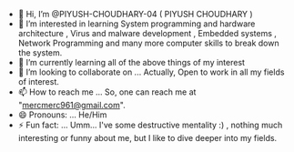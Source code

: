 - 👋 Hi, I’m @PIYUSH-CHOUDHARY-04 ( PIYUSH CHOUDHARY )
- 👀 I’m interested in learning System programming and hardware architecture , Virus and malware development , Embedded systems , Network Programming and many more computer skills to break down the system. 
- 🌱 I’m currently learning all of the above things of my interest
- 💞️ I’m looking to collaborate on ...  Actually, Open to work in all my fields of interest.
- 📫 How to reach me ... So, one can reach me at "mercmerc961@gmail.com".
- 😄 Pronouns: ... He/Him
- ⚡ Fun fact: ... Umm... I've some destructive mentality :)  , nothing much interesting or funny about me, but I like to dive deeper into my fields.

<!---
PIYUSH-CHOUDHARY-04/PIYUSH-CHOUDHARY-04 is a ✨ special ✨ repository because its `README.md` (this file) appears on your GitHub profile.
You can click the Preview link to take a look at your changes.
--->
